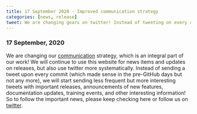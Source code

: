```yaml
---
title: 17 September 2020 - Improved communication strategy
categories: [news, release]
tweet: We are changing gears on twitter! Instead of tweeting on every commit, we'll send less frequent but more interesting tweets: important releases, new features and other contributions! Make sure to check https://github.com/fieldtrip & http://www.fieldtriptoolbox.org/discussion_list.
---
```


### 17 September, 2020

We are changing our [communication](/development/guideline/communication) strategy, which is an integral part of our work! We will continue to use this website for news items and updates on releases, but also use twitter more systematically. Instead of sending a tweet upon every commit (which made sense in the pre-GitHub days but not any more), we will start sending less frequent but more interesting tweets with important releases, announcements of new features, documentation updates, training events, and other interesting information! So to follow the important news, please keep checking here or follow us on [twitter](https://twitter.com/fieldtriptoolbx).
